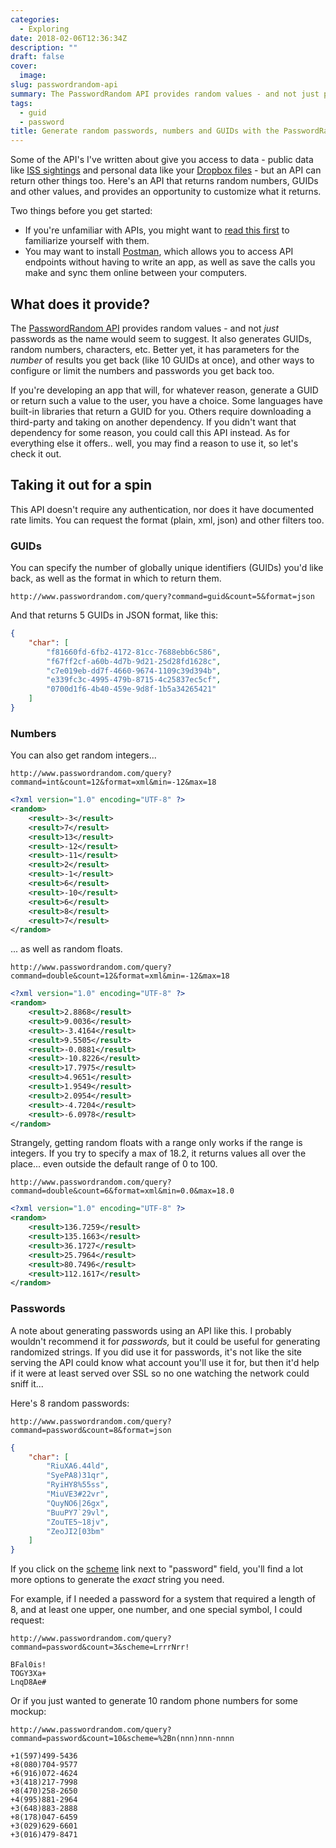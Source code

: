 ```yaml
---
categories:
  - Exploring
date: 2018-02-06T12:36:34Z
description: ""
draft: false
cover:
  image:
slug: passwordrandom-api
summary: The PasswordRandom API provides random values - and not just passwords as the name would seem to suggest. It also generates GUIDs, random numbers, characters, etc.
tags:
  - guid
  - password
title: Generate random passwords, numbers and GUIDs with the PasswordRandom API
---
```

Some of the API's I've written about give you access to data - public data like [ISS sightings](https://grantwinney.com/what-is-iss-notify-api/) and personal data like your [Dropbox files](https://grantwinney.com/what-is-dropbox-api/) - but an API can return other things too. Here's an API that returns random numbers, GUIDs and other values, and provides an opportunity to customize what it returns.

Two things before you get started:

- If you're unfamiliar with APIs, you might want to [read this first](https://grantwinney.com/what-is-an-api/) to familiarize yourself with them.
- You may want to install [Postman](https://www.getpostman.com/), which allows you to access API endpoints without having to write an app, as well as save the calls you make and sync them online between your computers.

## What does it provide?

The [PasswordRandom API](http://www.passwordrandom.com/api) provides random values - and not _just_ passwords as the name would seem to suggest. It also generates GUIDs, random numbers, characters, etc. Better yet, it has parameters for the _number_ of results you get back (like 10 GUIDs at once), and other ways to configure or limit the numbers and passwords you get back too.

If you're developing an app that will, for whatever reason, generate a GUID or return such a value to the user, you have a choice. Some languages have built-in libraries that return a GUID for you. Others require downloading a third-party and taking on another dependency. If you didn't want that dependency for some reason, you could call this API instead. As for everything else it offers.. well, you may find a reason to use it, so let's check it out.

## Taking it out for a spin

This API doesn't require any authentication, nor does it have documented rate limits. You can request the format (plain, xml, json) and other filters too.

### GUIDs

You can specify the number of globally unique identifiers (GUIDs) you'd like back, as well as the format in which to return them.

`http://www.passwordrandom.com/query?command=guid&count=5&format=json`

And that returns 5 GUIDs in JSON format, like this:

```json
{
    "char": [
        "f81660fd-6fb2-4172-81cc-7688ebb6c586",
        "f67ff2cf-a60b-4d7b-9d21-25d28fd1628c",
        "c7e019eb-dd7f-4660-9674-1109c39d394b",
        "e339fc3c-4995-479b-8715-4c25837ec5cf",
        "0700d1f6-4b40-459e-9d8f-1b5a34265421"
    ]
}
```

### Numbers

You can also get random integers...

`http://www.passwordrandom.com/query?command=int&count=12&format=xml&min=-12&max=18`

```xml
<?xml version="1.0" encoding="UTF-8" ?>
<random>
    <result>-3</result>
    <result>7</result>
    <result>13</result>
    <result>-12</result>
    <result>-11</result>
    <result>2</result>
    <result>-1</result>
    <result>6</result>
    <result>-10</result>
    <result>6</result>
    <result>8</result>
    <result>7</result>
</random>
```

... as well as random floats.

`http://www.passwordrandom.com/query?command=double&count=12&format=xml&min=-12&max=18`

```xml
<?xml version="1.0" encoding="UTF-8" ?>
<random>
    <result>2.8868</result>
    <result>9.0036</result>
    <result>-3.4164</result>
    <result>9.5505</result>
    <result>-0.0881</result>
    <result>-10.8226</result>
    <result>17.7975</result>
    <result>4.9651</result>
    <result>1.9549</result>
    <result>2.0954</result>
    <result>-4.7204</result>
    <result>-6.0978</result>
</random>
```

Strangely, getting random floats with a range only works if the range is integers. If you try to specify a max of 18.2, it returns values all over the place... even outside the default range of 0 to 100.

`http://www.passwordrandom.com/query?command=double&count=6&format=xml&min=0.0&max=18.0`

```xml
<?xml version="1.0" encoding="UTF-8" ?>
<random>
    <result>136.7259</result>
    <result>135.1663</result>
    <result>36.1727</result>
    <result>25.7964</result>
    <result>80.7496</result>
    <result>112.1617</result>
</random>
```

### Passwords

A note about generating passwords using an API like this. I probably wouldn't recommend it for _passwords,_ but it could be useful for generating randomized strings. If you did use it for passwords, it's not like the site serving the API could know what account you'll use it for, but then it'd help if it were at least served over SSL so no one watching the network could sniff it...

Here's 8 random passwords:

`http://www.passwordrandom.com/query?command=password&count=8&format=json`

```json
{
    "char": [
        "RiuXA6.44ld",
        "SyePA8)31qr",
        "RyiHY8%55ss",
        "MiuVE3#22vr",
        "QuyNO6|26gx",
        "BuuPY7`29vl",
        "ZouTE5~18jv",
        "ZeoJI2[03bm"
    ]
}
```

If you click on the [scheme](http://www.passwordrandom.com/pronounceable-password-generator) link next to "password" field, you'll find a lot more options to generate the _exact_ string you need.

For example, if I needed a password for a system that required a length of 8, and at least one upper, one number, and one special symbol, I could request:

`http://www.passwordrandom.com/query?command=password&count=3&scheme=LrrrNrr!`

```none
BFal0is!
TOGY3Xa+
LnqD8Ae#
```

Or if you just wanted to generate 10 random phone numbers for some mockup:

`http://www.passwordrandom.com/query?command=password&count=10&scheme=%2Bn(nnn)nnn-nnnn`

```none
+1(597)499-5436
+8(080)704-9577
+6(916)072-4624
+3(418)217-7998
+8(470)258-2650
+4(995)881-2964
+3(648)883-2888
+8(178)047-6459
+3(029)629-6601
+3(016)479-8471
```
